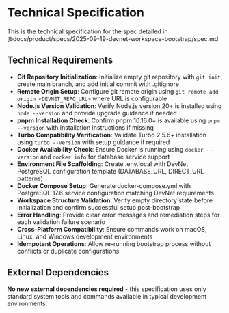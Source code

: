 # Technical Specification

This is the technical specification for the spec detailed in @docs/product/specs/2025-09-19-devnet-workspace-bootstrap/spec.md

## Technical Requirements

- **Git Repository Initialization**: Initialize empty git repository with `git init`, create main branch, and add initial commit with .gitignore
- **Remote Origin Setup**: Configure git remote origin using `git remote add origin <DEVNET_REPO_URL>` where URL is configurable
- **Node.js Version Validation**: Verify Node.js version 20+ is installed using `node --version` and provide upgrade guidance if needed
- **pnpm Installation Check**: Confirm pnpm 10.16.0+ is available using `pnpm --version` with installation instructions if missing
- **Turbo Compatibility Verification**: Validate Turbo 2.5.6+ installation using `turbo --version` with setup guidance if required
- **Docker Availability Check**: Ensure Docker is running using `docker --version` and `docker info` for database service support
- **Environment File Scaffolding**: Create .env.local with DevNet PostgreSQL configuration template (DATABASE_URL, DIRECT_URL patterns)
- **Docker Compose Setup**: Generate docker-compose.yml with PostgreSQL 17.6 service configuration matching DevNet requirements
- **Workspace Structure Validation**: Verify empty directory state before initialization and confirm successful setup post-bootstrap
- **Error Handling**: Provide clear error messages and remediation steps for each validation failure scenario
- **Cross-Platform Compatibility**: Ensure commands work on macOS, Linux, and Windows development environments
- **Idempotent Operations**: Allow re-running bootstrap process without conflicts or duplicate configurations

## External Dependencies

**No new external dependencies required** - this specification uses only standard system tools and commands available in typical development environments.